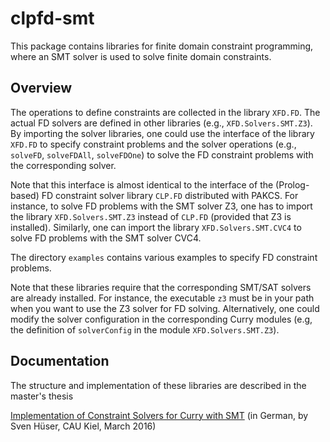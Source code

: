 clpfd-smt
=========

This package contains libraries for finite domain constraint programming,
where an SMT solver is used to solve finite domain constraints.

Overview
--------

The operations to define constraints are collected in the library `XFD.FD`.
The actual FD solvers are defined in other libraries (e.g.,
`XFD.Solvers.SMT.Z3`). By importing the solver libraries,
one could use the interface of the library `XFD.FD` to specify
constraint problems and the solver operations (e.g., `solveFD`,
`solveFDAll`, `solveFDOne`) to solve the FD constraint problems
with the corresponding solver.

Note that this interface is almost identical to the interface
of the (Prolog-based) FD constraint solver library `CLP.FD`
distributed with PAKCS. For instance, to solve FD problems
with the SMT solver Z3, one has to import the library
`XFD.Solvers.SMT.Z3` instead of `CLP.FD` (provided that Z3 is installed).
Similarly, one can import the library `XFD.Solvers.SMT.CVC4`
to solve FD problems with the SMT solver CVC4.

The directory `examples` contains various examples to specify
FD constraint problems.

Note that these libraries require that the corresponding SMT/SAT solvers
are already installed. For instance, the executable `z3` must be
in your path when you want to use the Z3 solver for FD solving.
Alternatively, one could modify the solver configuration in the
corresponding Curry modules (e.g, the definition of `solverConfig`
in the module `XFD.Solvers.SMT.Z3`).


Documentation
-------------

The structure and implementation of these libraries
are described in the master's thesis

[Implementation of Constraint Solvers for Curry with SMT](https://www.informatik.uni-kiel.de/~mh/lehre/abschlussarbeiten/msc/hueser.pdf)
(in German, by Sven Hüser, CAU Kiel, March 2016)

